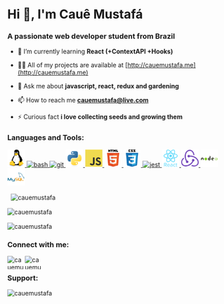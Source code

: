 <h1 align="left">
  Hi 👋, I'm Cauê Mustafá
</h1>

<h3 align="left">
  A passionate web developer student from Brazil
</h3>

- 🌱 I’m currently learning **React (+ContextAPI +Hooks)**

- 👨‍💻 All of my projects are available at [http://cauemustafa.me](http://cauemustafa.me)

- 💬 Ask me about **javascript, react, redux and gardening**

- 📫 How to reach me **cauemustafa@live.com**

- ⚡ Curious fact **i love collecting seeds and growing them**

<section>
  <h3 align="left">
    Languages and Tools:
  </h3>
  <p align="left">
    <a href="https://www.linux.org/" target="_blank" rel="noreferrer">
      <img src="https://raw.githubusercontent.com/devicons/devicon/master/icons/linux/linux-original.svg" alt="linux" width="40" height="40"/>
    </a>
    <a href="https://www.gnu.org/software/bash/" target="_blank" rel="noreferrer">
      <img src="https://www.vectorlogo.zone/logos/gnu_bash/gnu_bash-icon.svg" alt="bash" width="40" height="40"/>
    </a>
    <a href="https://git-scm.com/" target="_blank" rel="noreferrer">
      <img src="https://www.vectorlogo.zone/logos/git-scm/git-scm-icon.svg" alt="git" width="40" height="40"/>
    </a>
    <a href="https://www.python.org" target="_blank" rel="noreferrer">
      <img src="https://raw.githubusercontent.com/devicons/devicon/master/icons/python/python-original.svg" alt="python" width="40" height="40"/>
    </a>
    <a href="https://developer.mozilla.org/en-US/docs/Web/JavaScript" target="_blank" rel="noreferrer">
      <img src="https://raw.githubusercontent.com/devicons/devicon/master/icons/javascript/javascript-original.svg" alt="javascript" width="40" height="40"/>
    </a>
    <a href="https://www.w3.org/html/" target="_blank" rel="noreferrer">
      <img src="https://raw.githubusercontent.com/devicons/devicon/master/icons/html5/html5-original-wordmark.svg" alt="html5" width="40" height="40"/>
    </a>
    <a href="https://www.w3schools.com/css/" target="_blank" rel="noreferrer">
      <img src="https://raw.githubusercontent.com/devicons/devicon/master/icons/css3/css3-original-wordmark.svg" alt="css3" width="40" height="40"/>
    </a>
    <a href="https://jestjs.io" target="_blank" rel="noreferrer">
      <img src="https://www.vectorlogo.zone/logos/jestjsio/jestjsio-icon.svg" alt="jest" width="40" height="40"/>
    </a>
    <a href="https://reactjs.org/" target="_blank" rel="noreferrer">
      <img src="https://raw.githubusercontent.com/devicons/devicon/master/icons/react/react-original-wordmark.svg" alt="react" width="40" height="40"/>
    </a>
    <a href="https://redux.js.org" target="_blank" rel="noreferrer">
      <img src="https://raw.githubusercontent.com/devicons/devicon/master/icons/redux/redux-original.svg" alt="redux" width="40" height="40"/>
    </a>
    <a href="https://nodejs.org" target="_blank" rel="noreferrer">
      <img src="https://raw.githubusercontent.com/devicons/devicon/master/icons/nodejs/nodejs-original-wordmark.svg" alt="nodejs" width="40" height="40"/>
    </a>
    <a href="https://www.mysql.com/" target="_blank" rel="noreferrer">
      <img src="https://raw.githubusercontent.com/devicons/devicon/master/icons/mysql/mysql-original-wordmark.svg" alt="mysql" width="40" height="40"/>
    </a>
  </p>
</section>

<section align="left">
  <p>
    &nbsp;
    <img align="center" src="https://github-readme-stats.vercel.app/api?username=cauemustafa&show_icons=true&theme=tokyonight&locale=en" alt="cauemustafa" />
  </p>
  <p>
    <img align="center" src="https://github-readme-streak-stats.herokuapp.com/?user=cauemustafa&theme=tokyonight" alt="cauemustafa" />
  </p>
  <p>
    <img align="center" src="https://github-readme-stats.vercel.app/api/top-langs?username=cauemustafa&show_icons=true&theme=tokyonight&locale=en&layout=compact" alt="cauemustafa" />
  </p>
</section>

<h3 align="left">
  Connect with me:
</h3>
<p align="left">
  <a href="https://linkedin.com/in/cauemustafa" target="_blank">
    <img align="left" src="https://raw.githubusercontent.com/rahuldkjain/github-profile-readme-generator/master/src/images/icons/Social/linked-in-alt.svg" alt="cauemustafa" height="30" width="40" />
  </a>
  <a href="https://www.hackerrank.com/cauemustafa" target="_blank">
    <img align="left" src="https://raw.githubusercontent.com/rahuldkjain/github-profile-readme-generator/master/src/images/icons/Social/hackerrank.svg" alt="cauemustafa" height="30" width="40" />
  </a>
</p>
<br>
<h3 align="left">
  Support:
</h3>
<p align="left">
  <a href="https://www.buymeacoffee.com/cauemustafa" target="_blank">
    <img align="left" src="https://cdn.buymeacoffee.com/buttons/v2/default-yellow.png" height="50" width="210" alt="cauemustafa" />
  </a>
</p>
<br>
<br>

